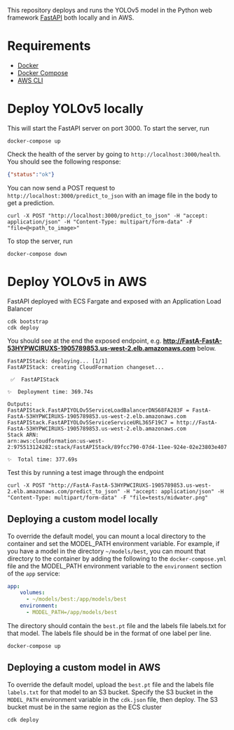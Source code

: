
This repository deploys and runs the YOLOv5 model in the Python web framework [FastAPI](https://fastapi.tiangolo.com/) both locally and in AWS.

# Requirements

- [Docker](https://docs.docker.com/get-docker/)
- [Docker Compose](https://docs.docker.com/compose/install/)
- [AWS CLI](https://docs.aws.amazon.com/cli/latest/userguide/cli-chap-install.html)

# Deploy YOLOv5 locally

This will start the FastAPI server on port 3000.  To start the server, run
```shell
docker-compose up
```

Check the health of the server by going to `http://localhost:3000/health`.  You should see the following response:

```json
{"status":"ok"}
```
 You can now send a POST request to `http://localhost:3000/predict_to_json` with an image file in the body to get a prediction.

```shell
curl -X POST "http://localhost:3000/predict_to_json" -H "accept: application/json" -H "Content-Type: multipart/form-data" -F "file=@<path_to_image>"
```
To stop the server, run

```shell
docker-compose down
```


# Deploy YOLOv5 in AWS

FastAPI deployed with ECS Fargate and exposed with an Application Load Balancer

```shell
cdk bootstrap
cdk deploy
```

You should see at the end the exposed endpoint, e.g. **http://FastA-FastA-53HYPWCIRUXS-1905789853.us-west-2.elb.amazonaws.com** below.


```shell
FastAPIStack: deploying... [1/1]
FastAPIStack: creating CloudFormation changeset...

 ✅  FastAPIStack

✨  Deployment time: 369.74s

Outputs:
FastAPIStack.FastAPIYOLOv5ServiceLoadBalancerDNS68FA283F = FastA-FastA-53HYPWCIRUXS-1905789853.us-west-2.elb.amazonaws.com
FastAPIStack.FastAPIYOLOv5ServiceServiceURL365F19C7 = http://FastA-FastA-53HYPWCIRUXS-1905789853.us-west-2.elb.amazonaws.com
Stack ARN:
arn:aws:cloudformation:us-west-2:975513124282:stack/FastAPIStack/89fcc790-07d4-11ee-924e-02e23803e407

✨  Total time: 377.69s
```

Test this by running a test image through the endpoint

```
curl -X POST "http://FastA-FastA-53HYPWCIRUXS-1905789853.us-west-2.elb.amazonaws.com/predict_to_json" -H "accept: application/json" -H "Content-Type: multipart/form-data" -F "file=tests/midwater.png"
```

## Deploying a custom model locally

To override the default model, you can mount a local directory to the container and set the MODEL_PATH environment variable.
For example, if you have a model in the directory `~/models/best`, you can mount that directory to the container by adding the following to the `docker-compose.yml` file
and the  MODEL_PATH environment variable to the `environment` section of the `app` service:
```yaml
app:
    volumes:
      - ~/models/best:/app/models/best
    environment:
      - MODEL_PATH=/app/models/best
```

The directory should contain the `best.pt` file and the labels file labels.txt for that model.
The labels file should be in the format of one label per line.

```shell
docker-compose up
```

## Deploying a custom model in AWS

To override the default model, upload the `best.pt` file and the labels file `labels.txt` for that model to an S3 bucket.
Specify the S3 bucket in the `MODEL_PATH` environment variable in the `cdk.json` file, then deploy.
The S3 bucket must be in the same region as the ECS cluster

```shell
cdk deploy
```